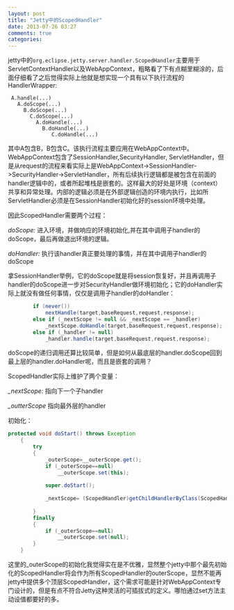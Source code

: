 ```yaml
---
layout: post
title: "Jetty中的ScopedHandler"
date: 2013-07-26 03:27
comments: true
categories: 
---
```


jetty中的`org.eclipse.jetty.server.handler.ScopedHandler`主要用于ServletContextHandler以及WebAppContext，粗略看了下有点糊里糊涂的，后面仔细看了之后觉得实际上他就是想实现一个具有以下执行流程的HandlerWrapper:


	 A.handle(...)
	   A.doScope(...)
	     B.doScope(...)
	       C.doScope(...)
	         A.doHandle(...)
	           B.doHandle(...)
	              C.doHandle(...)  


其中A包含B，B包含C。该执行流程主要应用在WebAppContext中。WebAppContext包含了SessionHandler,SecurityHandler, ServletHandler，但是从request的流程来看实际上是WebAppContext->SessionHandler->SecurityHandler->ServletHandler，所有后续执行逻辑都是被包含在前面的handler逻辑中的，或者所起堆栈是嵌套的。这样最大的好处是环境（context）共享和异常处理。内部的逻辑必须是在外部逻辑创造的环境内执行，比如所ServletHandler必须是在SessionHandler初始化好的session环境中处理。

因此ScopedHandler需要两个过程：

*doScope:* 进入环境，并做响应的环境初始化,并在其中调用子handler的doScope，最后再做退出环境的逻辑。

*doHandler:* 执行该handler真正要处理的事情，并在其中调用子handler的doScope

拿SessionHandler举例，它的doScope就是将session恢复好，并且再调用子handler的doScope进一步对SecurityHandler做环境初始化；它的doHandler实际上就没有做任何事情，仅仅是调用子handler的doHandler：

``` java
        if (never())
            nextHandle(target,baseRequest,request,response);
        else if (_nextScope != null && _nextScope == _handler)
            _nextScope.doHandle(target,baseRequest,request,response);
        else if (_handler != null)
            _handler.handle(target,baseRequest,request,response);
```

doScope的递归调用还算比较简单，但是如何从最底层的handler.doScope回到最上层的handler.doHandler呢，而且是嵌套的调用？

ScopedHandler实际上维护了两个变量：

*_nextScope:* 指向下一个子handler

*_outterScope* 指向最外层的handler

初始化：

``` java
protected void doStart() throws Exception
    {
        try
        {
            _outerScope=__outerScope.get();
            if (_outerScope==null)
                __outerScope.set(this);
            
            super.doStart();
            
            _nextScope= (ScopedHandler)getChildHandlerByClass(ScopedHandler.class);
            
        }
        finally
        {
            if (_outerScope==null)
                __outerScope.set(null);
        }
    }
```

这里的_outerScope的初始化我觉得实在是不优雅，显然整个jetty中那个最先初始化的ScopedHandler将会作为所有ScopedHandler的outerScope，显然不能再jetty中提供多个顶层ScopedHandler，这个需求可能是针对WebAppContext专门设计的，但是有点不符合Jetty这种灵活的可插拔式的定义。哪怕通过set方法主动设值都要好的多。


